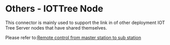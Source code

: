 Others - IOTTree Node
==

This connector is mainly used to support the link in of other deployment IOT Tree Server nodes that have shared
themselves.

Please refer to:<a href="../advanced/main_sub_station.md">Remote control from master station to sub station</a>
